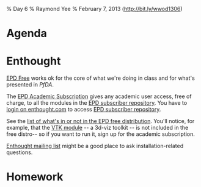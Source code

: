 % Day 6
% Raymond Yee 
% February 7, 2013 (<http://bit.ly/wwod1306>)

# Agenda


# Enthought

[EPD Free](http://enthought.com/products/epd_free.php) works ok for the core of what we're doing in class
and for what's presented in *PfDA*.

The [EPD Academic
Subscription](http://www.enthought.com/products/edudownload.php) gives any
academic user access, free of charge, to all the modules in the [EPD subscriber
repository](https://www.enthought.com/repo/epd/). You have to [login on
enthought.com](https://www.enthought.com/accounts/login/?next=/repo/epd/) to
access [EPD subscriber repository](https://www.enthought.com/repo/epd/).

See the [list of what's in or not in the EPD free
distribution](http://www.enthought.com/products/epdlibraries.php). You'll
notice, for example, that the [VTK module](http://www.vtk.org/) -- a 3d-viz
toolkit -- is not included in the free distro-- so if you want to run it, sign
up for the academic subscription.

[Enthought mailing list](https://mail.enthought.com/mailman/listinfo/epd-users) might be a good place
to ask installation-related questions.


# Homework

